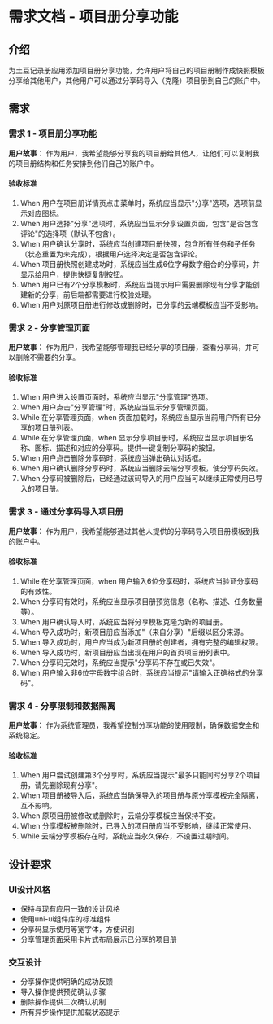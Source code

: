 # 需求文档 - 项目册分享功能

## 介绍

为土豆记录册应用添加项目册分享功能，允许用户将自己的项目册制作成快照模板分享给其他用户，其他用户可以通过分享码导入（克隆）项目册到自己的账户中。

## 需求

### 需求 1 - 项目册分享功能

**用户故事：** 作为用户，我希望能够分享我的项目册给其他人，让他们可以复制我的项目册结构和任务安排到他们自己的账户中。

#### 验收标准

1. When 用户在项目册详情页点击菜单时，系统应当显示"分享"选项，选项前显示对应图标。
2. When 用户选择"分享"选项时，系统应当显示分享设置页面，包含"是否包含评论"的选择项（默认不包含）。
3. When 用户确认分享时，系统应当创建项目册快照，包含所有任务和子任务（状态重置为未完成），根据用户选择决定是否包含评论。
4. When 项目册快照创建成功时，系统应当生成6位字母数字组合的分享码，并显示给用户，提供快捷复制按钮。
5. When 用户已有2个分享模板时，系统应当提示用户需要删除现有分享才能创建新的分享，前后端都需要进行校验处理。
6. When 用户对原项目册进行修改或删除时，已分享的云端模板应当不受影响。

### 需求 2 - 分享管理页面

**用户故事：** 作为用户，我希望能够管理我已经分享的项目册，查看分享码，并可以删除不需要的分享。

#### 验收标准

1. When 用户进入设置页面时，系统应当显示"分享管理"选项。
2. When 用户点击"分享管理"时，系统应当显示分享管理页面。
3. While 在分享管理页面，when 页面加载时，系统应当显示当前用户所有已分享的项目册列表。
4. While 在分享管理页面，when 显示分享项目册时，系统应当显示项目册名称、图标、描述和对应的分享码。提供一键复制分享码的按钮。
5. When 用户点击删除分享码时，系统应当弹出确认对话框。
6. When 用户确认删除分享码时，系统应当删除云端分享模板，使分享码失效。
7. When 分享码被删除后，已经通过该码导入的用户应当可以继续正常使用已导入的项目册。

### 需求 3 - 通过分享码导入项目册

**用户故事：** 作为用户，我希望能够通过其他人提供的分享码导入项目册模板到我的账户中。

#### 验收标准

1. While 在分享管理页面，when 用户输入6位分享码时，系统应当验证分享码的有效性。
2. When 分享码有效时，系统应当显示项目册预览信息（名称、描述、任务数量等）。
3. When 用户确认导入时，系统应当将分享模板克隆为新的项目册。
4. When 导入成功时，新项目册应当添加"（来自分享）"后缀以区分来源。
5. When 导入成功时，用户应当成为新项目册的创建者，拥有完整的编辑权限。
6. When 导入成功时，新项目册应当出现在用户的首页项目册列表中。
7. When 分享码无效时，系统应当提示"分享码不存在或已失效"。
8. When 用户输入非6位字母数字组合时，系统应当提示"请输入正确格式的分享码"。

### 需求 4 - 分享限制和数据隔离

**用户故事：** 作为系统管理员，我希望控制分享功能的使用限制，确保数据安全和系统稳定。

#### 验收标准

1. When 用户尝试创建第3个分享时，系统应当提示"最多只能同时分享2个项目册，请先删除现有分享"。
2. When 项目册被导入后，系统应当确保导入的项目册与原分享模板完全隔离，互不影响。
3. When 原项目册被修改或删除时，云端分享模板应当保持不变。
4. When 分享模板被删除时，已导入的项目册应当不受影响，继续正常使用。
5. While 云端分享模板存在时，系统应当永久保存，不设置过期时间。

## 设计要求

### UI设计风格
- 保持与现有应用一致的设计风格
- 使用uni-ui组件库的标准组件
- 分享码显示使用等宽字体，方便识别
- 分享管理页面采用卡片式布局展示已分享的项目册

### 交互设计
- 分享操作提供明确的成功反馈
- 导入操作提供预览确认步骤
- 删除操作提供二次确认机制
- 所有异步操作提供加载状态提示